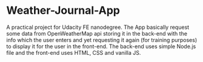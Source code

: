 # Weather-Journal-App
A practical project for Udacity FE nanodegree.
The App basically request some data from OpenWeatherMap api storing it in the back-end with the info which the user enters and yet requesting it again (for training purposes) to display it for the user in the front-end.
The back-end uses simple Node.js file and the front-end uses HTML, CSS and vanilla JS.
